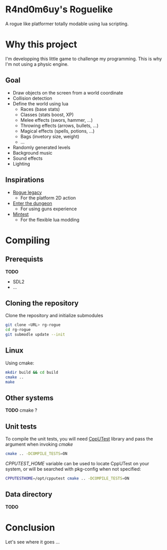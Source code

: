 # R4nd0m6uy's Roguelike
A rogue like platformer totally modable using lua scripting.

# Why this project
I'm developping this little game to challenge my programming. This is why I'm
not using a physic engine.

## Goal
* Draw objects on the screen from a world coordinate
* Collision detection
* Define the world using lua
  * Races (base stats)
  * Classes (stats boost, XP)
  * Melee effects (swors, hammer, ...)
  * Throwing effects (arrows, bullets, ...)
  * Magical effects (spells, potions, ...)
  * Bags (invetory size, weight)
  * ...
* Randomly generated levels
* Background music
* Sound effects
* Lighting

## Inspirations
* [Rogue legacy](http://www.cellardoorgames.com/roguelegacy/)
  * For the platform 2D action
* [Enter the dungeon](https://store.steampowered.com/app/311690/Enter_the_Gungeon/)
  * For using guns experience
* [Mintest](https://www.minetest.net/)
  * For the flexible lua modding

# Compiling

## Prerequists
**TODO**

* SDL2
* ...

## Cloning the repository
Clone the repository and initialize submodules

```sh
git clone <URL> rg-rogue
cd rg-rogue
git submodle update --init
```

## Linux
Using cmake:

```sh
mkdir build && cd build
cmake ..
make
```

## Other systems
**TODO** cmake ?

## Unit tests
To compile the unit tests, you will need [CppUTest](http://cpputest.github.io/)
library and pass the argument when invoking *cmake*

```sh
cmake .. -DCOMPILE_TESTS=ON
```

*CPPUTEST_HOME* variable can be used to locate CppUTest on your system, or will
be searched with pkg-config when not specified:

```sh
CPPUTESTHOME=/opt/cpputest cmake .. -DCOMPILE_TESTS=ON
```

## Data directory
**TODO**

# Conclusion
Let's see where it goes ...

